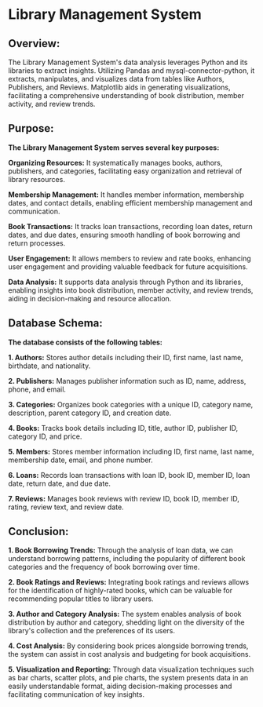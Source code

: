 # Library Management System
## Overview:
The Library Management System's data analysis leverages Python and its libraries to extract insights. Utilizing Pandas and mysql-connector-python, it extracts, manipulates, and visualizes data from tables like Authors, Publishers, and Reviews. Matplotlib aids in generating visualizations, facilitating a comprehensive understanding of book distribution, member activity, and review trends.
## Purpose:
**The Library Management System serves several key purposes:**

**Organizing Resources:** It systematically manages books, authors, publishers, and categories, facilitating easy organization and retrieval of library resources.

**Membership Management:** It handles member information, membership dates, and contact details, enabling efficient membership management and communication.

**Book Transactions:** It tracks loan transactions, recording loan dates, return dates, and due dates, ensuring smooth handling of book borrowing and return processes.

**User Engagement:** It allows members to review and rate books, enhancing user engagement and providing valuable feedback for future acquisitions.

**Data Analysis:** It supports data analysis through Python and its libraries, enabling insights into book distribution, member activity, and review trends, aiding in decision-making and resource allocation.

## Database Schema:
**The database consists of the following tables:**

**1. Authors:** Stores author details including their ID, first name, last name, birthdate, and nationality. 

**2. Publishers:** Manages publisher information such as ID, name, address, phone, and email.

**3. Categories:** Organizes book categories with a unique ID, category name, description, parent category ID, and creation date.

 **4. Books:** Tracks book details including ID, title, author ID, publisher ID, category ID, and price.
 
 **5. Members:** Stores member information including ID, first name, last name, membership date, email, and phone number.
 
 **6. Loans:** Records loan transactions with loan ID, book ID, member ID, loan date, return date, and due date.
 
 **7. Reviews:** Manages book reviews with review ID, book ID, member ID, rating, review text, and review date.

## Conclusion:
**1. Book Borrowing Trends:** Through the analysis of loan data, we can understand borrowing patterns, including the popularity of different book categories and the frequency of book borrowing over time.

**2. Book Ratings and Reviews:** Integrating book ratings and reviews allows for the identification of highly-rated books, which can be valuable for recommending popular titles to library users.

**3. Author and Category Analysis:** The system enables analysis of book distribution by author and category, shedding light on the diversity of the library's collection and the preferences of its users.

**4. Cost Analysis:** By considering book prices alongside borrowing trends, the system can assist in cost analysis and budgeting for book acquisitions.

**5. Visualization and Reporting:** Through data visualization techniques such as bar charts, scatter plots, and pie charts, the system presents data in an easily understandable format, aiding decision-making processes and facilitating communication of key insights.
